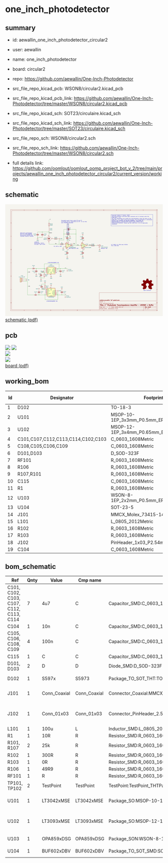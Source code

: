 # one_inch_photodetector
 
## summary 
* id: aewallin_one_inch_photodetector_circular2
* user: aewallin
* name: one_inch_photodetector
* board: circular2
* repo: https://github.com/aewallin/One-Inch-Photodetector
* src_file_repo_kicad_pcb: WSON8/circular2.kicad_pcb
* src_file_repo_kicad_pcb_link: https://github.com/aewallin/One-Inch-Photodetector/tree/master/WSON8/circular2.kicad_pcb
* src_file_repo_kicad_sch: SOT23/circulaire.kicad_sch
* src_file_repo_kicad_sch_link: https://github.com/aewallin/One-Inch-Photodetector/tree/master/SOT23/circulaire.kicad_sch

* src_file_repo_sch: WSON8/circular2.sch
* src_file_repo_sch_link: https://github.com/aewallin/One-Inch-Photodetector/tree/master/WSON8/circular2.sch
* full details link: https://github.com/oomlout/oomlout_oomp_project_bot_v_2/tree/main/projects/aewallin_one_inch_photodetector_circular2/current_version/working  

## schematic  
![](working_schematic_600.png)  
[schematic (pdf)](working_schematic.pdf) 






















## pcb  
![](working_3d_600.png) 
![](working_3d_front_600.png)  
![](working_3d_back_600.png)  
![](working_600.png)  
[board (pdf)](working.pdf)  

## working_bom
| Id | Designator | Footprint | Quantity | Designation | Supplier and ref |  | None | 
| --- | --- | --- | --- | --- | --- | --- | --- | 
| 1 | D102 | TO-18-3 | 1 | S597x |  |  | [''] | 
| 2 | U101 | MSOP-10-1EP_3x3mm_P0.5mm_EP1.68x1.88mm | 1 | LT3042xMSE |  |  | [''] | 
| 3 | U102 | MSOP-12-1EP_3x4mm_P0.65mm_EP1.65x2.85mm | 1 | LT3093xMSE |  |  | [''] | 
| 4 | C101,C107,C112,C113,C114,C102,C103 | C_0603_1608Metric | 7 | 4u7 |  |  | [''] | 
| 5 | C108,C105,C106,C109 | C_0603_1608Metric | 4 | 100n |  |  | [''] | 
| 6 | D101,D103 | D_SOD-323F | 2 | D |  |  | [''] | 
| 7 | RF101 | R_0603_1608Metric | 1 | R |  |  | [''] | 
| 8 | R106 | R_0603_1608Metric | 1 | 49R9 |  |  | [''] | 
| 9 | R107,R101 | R_0603_1608Metric | 2 | 25k |  |  | [''] | 
| 10 | C115 | C_0603_1608Metric | 1 | C |  |  | [''] | 
| 11 | R1 | R_0603_1608Metric | 1 | 10R |  |  | [''] | 
| 12 | U103 | WSON-8-1EP_2x2mm_P0.5mm_EP0.9x1.6mm | 1 | OPA859xDSG |  |  | [''] | 
| 13 | U104 | SOT-23-5 | 1 | BUF602xDBV |  |  | [''] | 
| 14 | J101 | MMCX_Molex_73415-1471_Vertical | 1 | Conn_Coaxial |  |  | [''] | 
| 15 | L101 | L_0805_2012Metric | 1 | 100u |  |  | [''] | 
| 16 | R102 | R_0603_1608Metric | 1 | 300R |  |  | [''] | 
| 17 | R103 | R_0603_1608Metric | 1 | 0R |  |  | [''] | 
| 18 | J102 | PinHeader_1x03_P2.54mm_Vertical | 1 | Conn_01x03 |  |  | [''] | 
| 19 | C104 | C_0603_1608Metric | 1 | 10n |  |  | [''] | 


## bom_schematic
| Ref | Qnty | Value | Cmp name | Footprint | Description | Vendor | DNP | 
| --- | --- | --- | --- | --- | --- | --- | --- | 
| C101, C102, C103, C107, C112, C113, C114 | 7 | 4u7 | C | Capacitor_SMD:C_0603_1608Metric | Unpolarized capacitor |  |  | 
| C104 | 1 | 10n | C | Capacitor_SMD:C_0603_1608Metric | Unpolarized capacitor |  |  | 
| C105, C106, C108, C109 | 4 | 100n | C | Capacitor_SMD:C_0603_1608Metric | Unpolarized capacitor |  |  | 
| C115 | 1 | C | C | Capacitor_SMD:C_0603_1608Metric | Unpolarized capacitor |  |  | 
| D101, D103 | 2 | D | D | Diode_SMD:D_SOD-323F | Diode |  |  | 
| D102 | 1 | S597x | S5973 | Package_TO_SOT_THT:TO-18-3 | Si PIN Photodiode, 1 GHz, TO-18-3 |  |  | 
| J101 | 1 | Conn_Coaxial | Conn_Coaxial | Connector_Coaxial:MMCX_Molex_73415-1471_Vertical | coaxial connector (BNC, SMA, SMB, SMC, Cinch/RCA, LEMO, ...) |  |  | 
| J102 | 1 | Conn_01x03 | Conn_01x03 | Connector_PinHeader_2.54mm:PinHeader_1x03_P2.54mm_Vertical | Generic connector, single row, 01x03, script generated (kicad-library-utils/schlib/autogen/connector/) |  |  | 
| L101 | 1 | 100u | L | Inductor_SMD:L_0805_2012Metric | Inductor |  |  | 
| R1 | 1 | 10R | R | Resistor_SMD:R_0603_1608Metric | Resistor |  |  | 
| R101, R107 | 2 | 25k | R | Resistor_SMD:R_0603_1608Metric | Resistor |  |  | 
| R102 | 1 | 300R | R | Resistor_SMD:R_0603_1608Metric | Resistor |  |  | 
| R103 | 1 | 0R | R | Resistor_SMD:R_0603_1608Metric | Resistor |  |  | 
| R106 | 1 | 49R9 | R | Resistor_SMD:R_0603_1608Metric | Resistor |  |  | 
| RF101 | 1 | R | R | Resistor_SMD:R_0603_1608Metric | Resistor |  |  | 
| TP101, TP102 | 2 | TestPoint | TestPoint | TestPoint:TestPoint_THTPad_D1.0mm_Drill0.5mm | test point |  |  | 
| U101 | 1 | LT3042xMSE | LT3042xMSE | Package_SO:MSOP-10-1EP_3x3mm_P0.5mm_EP1.68x1.88mm | 200mA, Adjustable, Ultralow Noise, Ultrahigh PSRR RF Linear Regulator, MSOP-10 |  |  | 
| U102 | 1 | LT3093xMSE | LT3093xMSE | Package_SO:MSOP-12-1EP_3x4mm_P0.65mm_EP1.65x2.85mm | -200mA, Adjustable, Ultralow Noise, Ultrahigh PSRR RF Negative Linear Regulator, MSOP-12 |  |  | 
| U103 | 1 | OPA859xDSG | OPA859xDSG | Package_SON:WSON-8-1EP_2x2mm_P0.5mm_EP0.9x1.6mm | 1.8 GHz Unity-Gain Bandwidth FET Input Amplifier, WSON-8 |  |  | 
| U104 | 1 | BUF602xDBV | BUF602xDBV | Package_TO_SOT_SMD:SOT-23-5 | High-Speed, 1000 MHz, Closed-Loop Buffer, SOT23-5 |  |  | 



